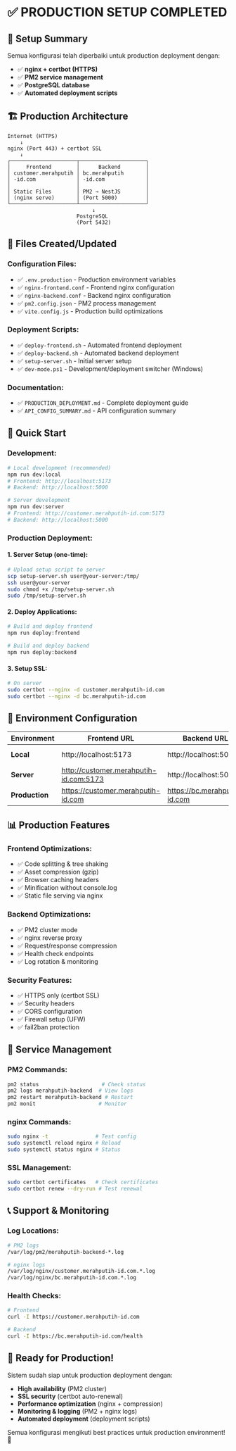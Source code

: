 # ✅ PRODUCTION SETUP COMPLETED

## 🎯 **Setup Summary**

Semua konfigurasi telah diperbaiki untuk production deployment dengan:
- ✅ **nginx + certbot (HTTPS)**
- ✅ **PM2 service management**
- ✅ **PostgreSQL database**
- ✅ **Automated deployment scripts**

## 🏗️ **Production Architecture**

```
Internet (HTTPS)
    ↓
nginx (Port 443) + certbot SSL
    ↓
┌─────────────────────┬─────────────────────┐
│     Frontend        │      Backend        │
│ customer.merahputih │ bc.merahputih       │
│ -id.com             │ -id.com             │
│                     │                     │
│ Static Files        │ PM2 → NestJS        │
│ (nginx serve)       │ (Port 5000)         │
└─────────────────────┴─────────────────────┘
                           ↓
                      PostgreSQL
                      (Port 5432)
```

## 📁 **Files Created/Updated**

### Configuration Files:
- ✅ `.env.production` - Production environment variables
- ✅ `nginx-frontend.conf` - Frontend nginx configuration
- ✅ `nginx-backend.conf` - Backend nginx configuration  
- ✅ `pm2.config.json` - PM2 process management
- ✅ `vite.config.js` - Production build optimizations

### Deployment Scripts:
- ✅ `deploy-frontend.sh` - Automated frontend deployment
- ✅ `deploy-backend.sh` - Automated backend deployment
- ✅ `setup-server.sh` - Initial server setup
- ✅ `dev-mode.ps1` - Development/deployment switcher (Windows)

### Documentation:
- ✅ `PRODUCTION_DEPLOYMENT.md` - Complete deployment guide
- ✅ `API_CONFIG_SUMMARY.md` - API configuration summary

## 🚀 **Quick Start**

### Development:
```bash
# Local development (recommended)
npm run dev:local
# Frontend: http://localhost:5173
# Backend: http://localhost:5000

# Server development  
npm run dev:server
# Frontend: http://customer.merahputih-id.com:5173
# Backend: http://localhost:5000
```

### Production Deployment:

#### 1. Server Setup (one-time):
```bash
# Upload setup script to server
scp setup-server.sh user@your-server:/tmp/
ssh user@your-server
sudo chmod +x /tmp/setup-server.sh
sudo /tmp/setup-server.sh
```

#### 2. Deploy Applications:
```bash
# Build and deploy frontend
npm run deploy:frontend

# Build and deploy backend
npm run deploy:backend
```

#### 3. Setup SSL:
```bash
# On server
sudo certbot --nginx -d customer.merahputih-id.com
sudo certbot --nginx -d bc.merahputih-id.com
```

## 🔧 **Environment Configuration**

| Environment | Frontend URL | Backend URL | Purpose |
|-------------|-------------|-------------|---------|
| **Local** | http://localhost:5173 | http://localhost:5000 | Daily development |
| **Server** | http://customer.merahputih-id.com:5173 | http://localhost:5000 | Domain testing |
| **Production** | https://customer.merahputih-id.com | https://bc.merahputih-id.com | Live deployment |

## 📊 **Production Features**

### Frontend Optimizations:
- ✅ Code splitting & tree shaking
- ✅ Asset compression (gzip)
- ✅ Browser caching headers
- ✅ Minification without console.log
- ✅ Static file serving via nginx

### Backend Optimizations:
- ✅ PM2 cluster mode
- ✅ nginx reverse proxy
- ✅ Request/response compression
- ✅ Health check endpoints
- ✅ Log rotation & monitoring

### Security Features:
- ✅ HTTPS only (certbot SSL)
- ✅ Security headers
- ✅ CORS configuration
- ✅ Firewall setup (UFW)
- ✅ fail2ban protection

## 🔄 **Service Management**

### PM2 Commands:
```bash
pm2 status                    # Check status
pm2 logs merahputih-backend  # View logs
pm2 restart merahputih-backend # Restart
pm2 monit                    # Monitor
```

### nginx Commands:
```bash
sudo nginx -t               # Test config
sudo systemctl reload nginx # Reload
sudo systemctl status nginx # Status
```

### SSL Management:
```bash
sudo certbot certificates   # Check certificates
sudo certbot renew --dry-run # Test renewal
```

## 📞 **Support & Monitoring**

### Log Locations:
```bash
# PM2 logs
/var/log/pm2/merahputih-backend-*.log

# nginx logs  
/var/log/nginx/customer.merahputih-id.com.*.log
/var/log/nginx/bc.merahputih-id.com.*.log
```

### Health Checks:
```bash
# Frontend
curl -I https://customer.merahputih-id.com

# Backend
curl -I https://bc.merahputih-id.com/health
```

## 🎉 **Ready for Production!**

Sistem sudah siap untuk production deployment dengan:
- **High availability** (PM2 cluster)
- **SSL security** (certbot auto-renewal)  
- **Performance optimization** (nginx + compression)
- **Monitoring & logging** (PM2 + nginx logs)
- **Automated deployment** (deployment scripts)

Semua konfigurasi mengikuti best practices untuk production environment! 🚀

